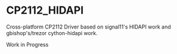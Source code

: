 CP2112_HIDAPI
=============

Cross-platform CP2112 Driver based on signal11's HIDAPI work and 
gbishop's/trezor cython-hidapi work.


Work in Progress